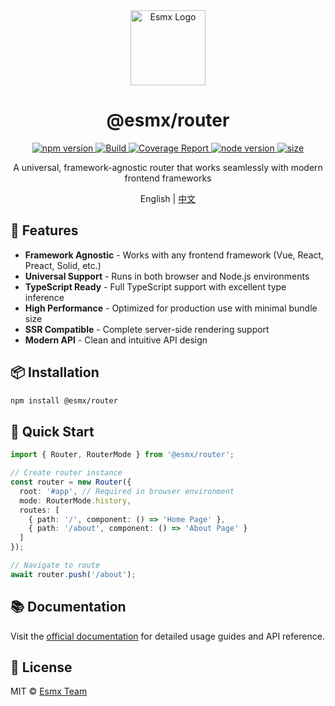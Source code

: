 <div align="center">
  <img src="https://www.esmnext.com/logo.svg?t=2025" width="120" alt="Esmx Logo" />
  <h1>@esmx/router</h1>
  
  <div>
    <a href="https://www.npmjs.com/package/@esmx/router">
      <img src="https://img.shields.io/npm/v/@esmx/router.svg" alt="npm version" />
    </a>
    <a href="https://github.com/esmnext/esmx/actions/workflows/build.yml">
      <img src="https://github.com/esmnext/esmx/actions/workflows/build.yml/badge.svg" alt="Build" />
    </a>
    <a href="https://www.esmnext.com/coverage/">
      <img src="https://img.shields.io/badge/coverage-live%20report-brightgreen" alt="Coverage Report" />
    </a>
    <a href="https://nodejs.org/">
      <img src="https://img.shields.io/node/v/@esmx/router.svg" alt="node version" />
    </a>
    <a href="https://bundlephobia.com/package/@esmx/router">
      <img src="https://img.shields.io/bundlephobia/minzip/@esmx/router" alt="size" />
    </a>
  </div>
  
  <p>A universal, framework-agnostic router that works seamlessly with modern frontend frameworks</p>
  
  <p>
    English | <a href="https://github.com/esmnext/esmx/blob/master/packages/router/README.zh-CN.md">中文</a>
  </p>
</div>

## 🚀 Features

- **Framework Agnostic** - Works with any frontend framework (Vue, React, Preact, Solid, etc.)
- **Universal Support** - Runs in both browser and Node.js environments
- **TypeScript Ready** - Full TypeScript support with excellent type inference
- **High Performance** - Optimized for production use with minimal bundle size
- **SSR Compatible** - Complete server-side rendering support
- **Modern API** - Clean and intuitive API design

## 📦 Installation

```bash
npm install @esmx/router
```

## 🚀 Quick Start

```typescript
import { Router, RouterMode } from '@esmx/router';

// Create router instance
const router = new Router({
  root: '#app', // Required in browser environment
  mode: RouterMode.history,
  routes: [
    { path: '/', component: () => 'Home Page' },
    { path: '/about', component: () => 'About Page' }
  ]
});

// Navigate to route
await router.push('/about');
```

## 📚 Documentation

Visit the [official documentation](https://www.esmnext.com) for detailed usage guides and API reference.

## 📄 License

MIT © [Esmx Team](https://github.com/esmnext/esmx) 